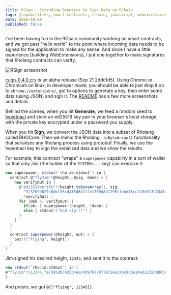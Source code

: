 ```yaml
---
title: RSign - Extending Browsers to Sign Data on RChain
tags: [capabilities, smart-contracts, rchain, javascript, webextensions]
date: 2018-10-08
published: false
---
```


I've been having fun in the RChain community working on smart contracts,
and we got past "hello world" to the point where incoming data needs to
be signed for the application to make any sense. And since I have a little
experience [building WebExtensions], I put one together to make signatures
that Rholang contracts can verify.

![RSign screenshot](https://github.com/dckc/RSign/raw/master/docs/screenshots/enterjson.png)

[ext]: https://developer.mozilla.org/en-US/docs/Mozilla/Add-ons/WebExtensions

[rsign-0.4.0.crx](https://github.com/dckc/RSign/releases/download/0.4.0-alpha/rsign-0.4.0.crx)
is an alpha release (Sep 21 2ddc1d5). Using Chrome or Chromium on linux, in developer mode,
you should be able to just drop it on to `chrome://extensions/`, got to options to generate a key,
then enter some data (using JSON) and sign it.
The [README](https://github.com/dckc/RSign#readme) has a few more screenshots and details.

Behind the scenes, when you hit **Generate**, we feed a random seed to
[tweetnacl](https://tweetnacl.js.org/) and store an ed25519 key pair in
your browser's local storage, with the private key encrypted under
a password you supply.

When you hit **Sign**, we convert the JSON data into a subset of Rholang
called RHOCore. Then we mimic the Rholang `.toByteArray()` functionality
that serializes any Rholang process using protobuf. Finally, we use
the tweetnacl key to sign the serialized data and we show the results.

For example, this contract "wraps" a `superpower` capability in a sort
of wallet so that only Jim (the holder of the `3f3709d...` key) can exercise it:

```scala
new superpower, stdout(`rho:io:stdout`) in {
  contract @"flyJim"(@height, @sig, done) = {
    new verifyOut in {
      @"ed25519Verify"!(height.toByteArray(), sig,
        "3f3709d027c6db135cd415d6b1f2e1709d8d1295cfcbd16cc228b513b7045aa3".hexToBytes(),
        *verifyOut) |
      for (@ok <- verifyOut) {
        if(ok) { superpower!(height, *done) }
        else { stdout!("bad sig!!!") }
      }
    }
  }
  |
  contract superpower(@height, out) = {
    out!(["flying", height])
  }
}
```

Jim signed his desired height, `12345`, and sent it to the contract:

```scala
new stdout(`rho:io:stdout`) in {
@"flyJim"!(12345,"e7595db3425b4ea24d97877077972ee17bc8c0e14ed2c32d0805d2e5b7148fb7db79150659d8aa064f3c2957ea1c24aa6204ebe08fdeafe7218a3d073f0bbc08".hexToBytes(),*stdout)
}
```

And presto, we got `@{["flying", 12345]}`.
